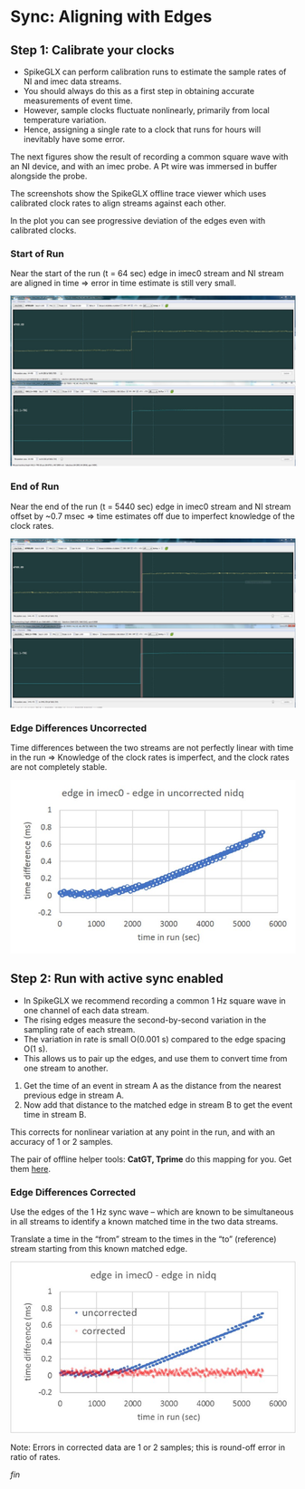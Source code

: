 Sync: Aligning with Edges
=================================

## Step 1: Calibrate your clocks

* SpikeGLX can perform calibration runs to estimate the sample rates of NI and imec data streams.
* You should always do this as a first step in obtaining accurate measurements of event time.
* However, sample clocks fluctuate nonlinearly, primarily from local temperature variation.
* Hence, assigning a single rate to a clock that runs for hours will inevitably have some error.

The next figures show the result of recording a common square wave with an NI device,
and with an imec probe. A Pt wire was immersed in buffer alongside the probe.

The screenshots show the SpikeGLX offline trace viewer which uses calibrated
clock rates to align streams against each other.

In the plot you can see progressive deviation of the edges even with calibrated clocks.

### Start of Run

Near the start of the run (t = 64 sec) edge in imec0 stream and NI stream
are aligned in time => error in time estimate is still very small.

![<BR/>](Sync_early_edges.jpg)

### End of Run

Near the end of the run (t = 5440 sec) edge in imec0 stream and NI stream
offset by ~0.7 msec => time estimates off due to imperfect knowledge
of the clock rates.

![<BR/>](Sync_late_edges.jpg)

### Edge Differences Uncorrected

Time differences between the two streams are not perfectly linear with
time in the run => Knowledge of the clock rates is imperfect, and the
clock rates are not completely stable.

![<BR/>](Edge_difs_uncor.jpg)

## Step 2: Run with active sync enabled

* In SpikeGLX we recommend recording a common 1 Hz square wave in one channel of each data stream.
* The rising edges measure the second-by-second variation in the sampling rate of each stream.
* The variation in rate is small O(0.001 s) compared to the edge spacing O(1 s).
* This allows us to pair up the edges, and use them to convert time from one stream to another.

1. Get the time of an event in stream A as the distance from the nearest previous edge in stream A.
2. Now add that distance to the matched edge in stream B to get the event time in stream B.

This corrects for nonlinear variation at any point in the run, and with an
accuracy of 1 or 2 samples.

The pair of offline helper tools:  **CatGT, Tprime**  do this mapping for you.
Get them [here](https://billkarsh.github.io/SpikeGLX/).

### Edge Differences Corrected

Use the edges of the 1 Hz sync wave – which are known to be simultaneous
in all streams to identify a known matched time in the two data streams.

Translate a time in the “from” stream to the times in the “to” (reference)
stream starting from this known matched edge.

![<BR/>](Edge_difs_cor.jpg)

Note: Errors in corrected data are 1 or 2 samples; this is round-off error in ratio of rates.


_fin_

